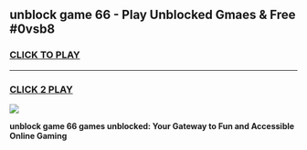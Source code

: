 
## unblock game 66 - Play Unblocked Gmaes & Free #0vsb8
<h3>
<a href="https://premium.freeplayer.one?title=unblock_game_66&ref=03M">CLICK TO PLAY</a></h3>
<hr>

<h3>
<a href="https://premium.freeplayer.one?title=unblock_game_66&ref=03M">CLICK 2 PLAY</a>
  
</h3>

<a href="https://premium.freeplayer.one?title=unblock_game_66&ref=03M"><img src="https://clearcache.store/games.png"></a>


**unblock game 66 games unblocked: Your Gateway to Fun and Accessible Online Gaming**
